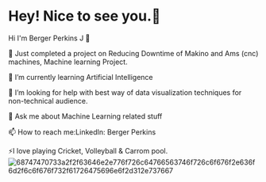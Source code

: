  # Hey! Nice to see you.👋

<!--
**BergerPerkins/BergerPerkins** is a ✨ _special_ ✨ repository because its `README.md` (this file) appears on your GitHub profile.

-->

Hi I'm Berger Perkins J 👋

🔭 Just completed a project on Reducing Downtime of Makino and Ams (cnc) machines, Machine learning Project.

🌱 I’m currently learning Artificial Intelligence

🤔 I’m looking for help with best way of data visualization techniques for non-technical audience.

💬 Ask me about Machine Learning related stuff

📫 How to reach me:LinkedIn: Berger Perkins

⚡I love playing Cricket, Volleyball & Carrom pool.
![68747470733a2f2f63646e2e776f726c64766563746f726c6f676f2e636f6d2f6c6f676f732f61726475696e6f2d312e737667](https://user-images.githubusercontent.com/102247955/236904280-2e457f60-8f57-44bd-8b12-3634e9ac1e87.svg)
